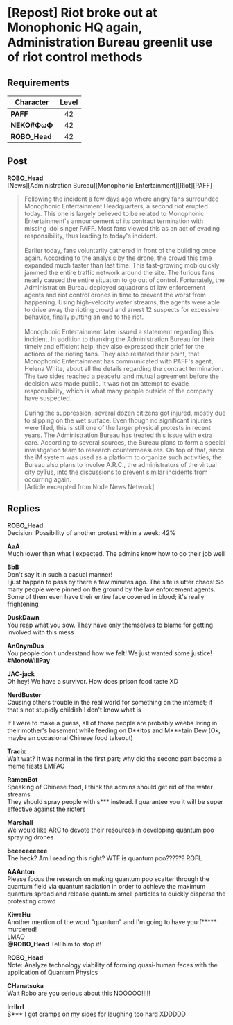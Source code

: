 # [Repost] Riot broke out at Monophonic HQ again, Administration Bureau greenlit use of riot control methods
## Requirements
|  Character  |Level|
|-------------|:---:|
|**PAFF**     | 42  |
|**NEKO#ΦωΦ** | 42  |
|**ROBO_Head**| 42  |

## Post
**ROBO_Head**<br>
[News][Administration Bureau][Monophonic Entertainment][Riot][PAFF]<br>
> Following the incident a few days ago where angry fans surrounded Monophonic Entertainment Headquarters, a second riot erupted today. This one is largely believed to be related to Monophonic Entertainment's announcement of its contract termination with missing idol singer PAFF. Most fans viewed this as an act of evading responsibility, thus leading to today's incident. <br>
> <br>
> Earlier today, fans voluntarily gathered in front of the building once again. According to the analysis by the drone, the crowd this time expanded much faster than last time. This fast-growing mob quickly jammed the entire traffic network around the site. The furious fans nearly caused the entire situation to go out of control. Fortunately, the Administration Bureau deployed squadrons of law enforcement agents and riot control drones in time to prevent the worst from happening. Using high-velocity water streams, the agents were able to drive away the rioting crowd and arrest 12 suspects for excessive behavior, finally putting an end to the riot. <br>
> <br>
> Monophonic Entertainment later issued a statement regarding this incident. In addition to thanking the Administration Bureau for their timely and efficient help, they also expressed their grief for the actions of the rioting fans. They also restated their point, that Monophonic Entertainment has communicated with PAFF's agent, Helena White, about all the details regarding the contract termination. The two sides reached a peaceful and mutual agreement before the decision was made public. It was not an attempt to evade responsibility, which is what many people outside of the company have suspected. <br>
> <br>
> During the suppression, several dozen citizens got injured, mostly due to slipping on the wet surface. Even though no significant injuries were filed, this is still one of the larger physical protests in recent years. The Administration Bureau has treated this issue with extra care. According to several sources, the Bureau plans to form a special investigation team to research countermeasures. On top of that, since the iM system was used as a platform to organize such activities, the Bureau also plans to involve A.R.C., the administrators of the virtual city cyTus, into the discussions to prevent similar incidents from occurring again.<br>
[Article excerpted from Node News Network]
## Replies
**ROBO_Head**<br>
Decision: Possibility of another protest within a week: 42%

**AaA**<br>
Much lower than what I expected. The admins know how to do their job well

**BbB**<br>
Don't say it in such a casual manner!<br>
I just happen to pass by there a few minutes ago. The site is utter chaos! So many people were pinned on the ground by the law enforcement agents. Some of them even have their entire face covered in blood; it's really frightening

**DuskDawn**<br>
You reap what you sow. They have only themselves to blame for getting involved with this mess

**An0nym0us**<br>
You people don't understand how we felt! We just wanted some justice!<br>
**\#MonoWillPay**

**JAC-jack**<br>
Oh hey! We have a survivor. How does prison food taste XD

**NerdBuster**<br>
Causing others trouble in the real world for something on the internet; if that's not stupidly childish I don't know what is

If I were to make a guess, all of those people are probably weebs living in their mother's basement while feeding on D\*\*itos and M\*\*\*tain Dew (Ok, maybe an occasional Chinese food takeout)

**Tracix**<br>
Wait wat? It was normal in the first part; why did the second part become a meme fiesta LMFAO

**RamenBot**<br>
Speaking of Chinese food, I think the admins should get rid of the water streams<br>
They should spray people with s\*\*\* instead. I guarantee you it will be super effective against the rioters

**Marshall**<br>
We would like ARC to devote their resources in developing quantum poo spraying drones

**beeeeeeeeee**<br>
The heck? Am I reading this right? WTF is quantum poo?????? ROFL

**AAAnton**<br>
Please focus the research on making quantum poo scatter through the quantum field via quantum radiation in order to achieve the maximum quantum spread and release quantum smell particles to quickly disperse the protesting crowd

**KiwaHu**<br>
Another mention of the word "quantum" and I'm going to have you f\*\*\*\*\* murdered!<br>
LMAO<br>
**@ROBO\_Head** Tell him to stop it!

**ROBO_Head**<br>
Note: Analyze technology viability of forming quasi-human feces with the application of Quantum Physics

**CHanatsuka**<br>
Wait Robo are you serious about this NOOOOO!!!!!

**lrrllrrl**<br>
S\*\*\* I got cramps on my sides for laughing too hard XDDDDD

